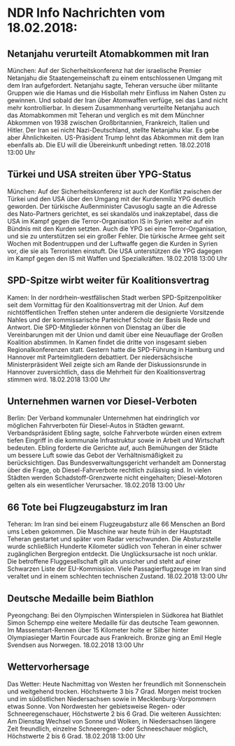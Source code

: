 # NDR Info Nachrichten vom 18.02.2018:


## Netanjahu verurteilt Atomabkommen mit Iran
München: Auf der Sicherheitskonferenz hat der israelische Premier Netanjahu die Staatengemeinschaft zu einem entschlossenen Umgang mit dem Iran aufgefordert. Netanjahu sagte, Teheran versuche über militante Gruppen wie die Hamas und die Hisbollah mehr Einfluss im Nahen Osten zu gewinnen. Und sobald der Iran über Atomwaffen verfüge, sei das Land nicht mehr kontrollierbar. In diesem Zusammenhang verurteilte Netanjahu auch das Atomabkommen mit Teheran und verglich es mit dem Münchner Abkommen von 1938 zwischen Großbritannien, Frankreich, Italien und Hitler. Der Iran sei nicht Nazi-Deutschland, stellte Netanjahu klar. Es gebe aber Ähnlichkeiten. US-Präsident Trump lehnt das Abkommen mit dem Iran ebenfalls ab. Die EU will die Übereinkunft unbedingt retten. 18.02.2018 13:00 Uhr 

## Türkei und USA streiten über YPG-Status
München: Auf der Sicherheitskonferenz ist auch der Konflikt zwischen der Türkei und den USA über den Umgang mit der Kurdenmiliz YPG deutlich geworden. Der türkische Außenminister Cavusoglu sagte an die Adresse des Nato-Partners gerichtet, es sei skandalös und inakzeptabel, dass die USA im Kampf gegen die Terror-Organisation IS in Syrien weiter auf ein Bündnis mit den Kurden setzten. Auch die YPG sei eine Terror-Organisation, und sie zu unterstützen sei ein großer Fehler. Die türkische Armee geht seit Wochen mit Bodentruppen und der Luftwaffe gegen die Kurden in Syrien vor, die sie als Terroristen einstuft. Die USA unterstützen die YPG dagegen im Kampf gegen den IS mit Waffen und Spezialkräften. 18.02.2018 13:00 Uhr 

## SPD-Spitze wirbt weiter für Koalitionsvertrag
Kamen: In der nordrhein-westfälischen Stadt werben SPD-Spitzenpolitiker seit dem Vormittag für den Koalitionsvertrag mit der Union. Auf dem nichtöffentlichen Treffen stehen unter anderem die designierte Vorsitzende Nahles und der kommissarische Parteichef Scholz der Basis Rede und Antwort. Die SPD-Mitglieder können von Dienstag an über die Vereinbarungen mit der Union und damit über eine Neuauflage der Großen Koalition abstimmen. In Kamen findet die dritte von insgesamt sieben Regionalkonferenzen statt. Gestern hatte die SPD-Führung in Hamburg und Hannover mit Parteimitgliedern debattiert. Der niedersächsische Ministerpräsident Weil zeigte sich am Rande der Diskussionsrunde in Hannover zuversichtlich, dass die Mehrheit für den Koalitionsvertrag stimmen wird. 18.02.2018 13:00 Uhr 

## Unternehmen warnen vor Diesel-Verboten
Berlin: Der Verband kommunaler Unternehmen hat eindringlich vor möglichen Fahrverboten für Diesel-Autos in Städten gewarnt. Verbandspräsident Ebling sagte, solche Fahrverbote würden einen extrem tiefen Eingriff in die kommunale Infrastruktur sowie in Arbeit und Wirtschaft bedeuten. Ebling forderte die Gerichte auf, auch Bemühungen der Städte um bessere Luft sowie das Gebot der Verhältnismäßigkeit zu berücksichtigen. Das Bundesverwaltungsgericht verhandelt am Donnerstag über die Frage, ob Diesel-Fahrverbote rechtlich zulässig sind. In vielen Städten werden Schadstoff-Grenzwerte nicht eingehalten; Diesel-Motoren gelten als ein wesentlicher Verursacher. 18.02.2018 13:00 Uhr 

## 66 Tote bei Flugzeugabsturz im Iran
Teheran: Im Iran sind bei einem Flugzeugabsturz alle 66 Menschen an Bord ums Leben gekommen. Die Maschine war heute früh in der Hauptstadt Teheran gestartet und später vom Radar verschwunden. Die Absturzstelle wurde schließlich Hunderte Kilometer südlich von Teheran in einer schwer zugänglichen Bergregion entdeckt. Die Unglücksursache ist noch unklar. Die betroffene Fluggesellschaft gilt als unsicher und steht auf einer Schwarzen Liste der EU-Kommission. Viele Passagierflugzeuge im Iran sind veraltet und in einem schlechten technischen Zustand. 18.02.2018 13:00 Uhr 

## Deutsche Medaille beim Biathlon
Pyeongchang: Bei den Olympischen Winterspielen in Südkorea hat Biathlet Simon Schempp eine weitere Medaille für das deutsche Team gewonnen. Im Massenstart-Rennen über 15 Kilometer holte er Silber hinter Olympiasieger Martin Fourcade aus Frankreich. Bronze ging an Emil Hegle Svendsen aus Norwegen. 18.02.2018 13:00 Uhr 

## Wettervorhersage
Das Wetter: Heute Nachmittag von Westen her freundlich mit Sonnenschein und weitgehend trocken. Höchstwerte 3 bis 7 Grad. Morgen meist trocken und im südöstlichen Niedersachsen sowie in Mecklenburg-Vorpommern etwas Sonne. Von Nordwesten her gebietsweise Regen- oder Schneeregenschauer, Höchstwerte 2 bis 6 Grad. Die weiteren Aussichten: Am Dienstag Wechsel von Sonne und Wolken, in Niedersachsen längere Zeit freundlich, einzelne Schneeregen- oder Schneeschauer möglich, Höchstwerte 2 bis 6 Grad. 18.02.2018 13:00 Uhr 
